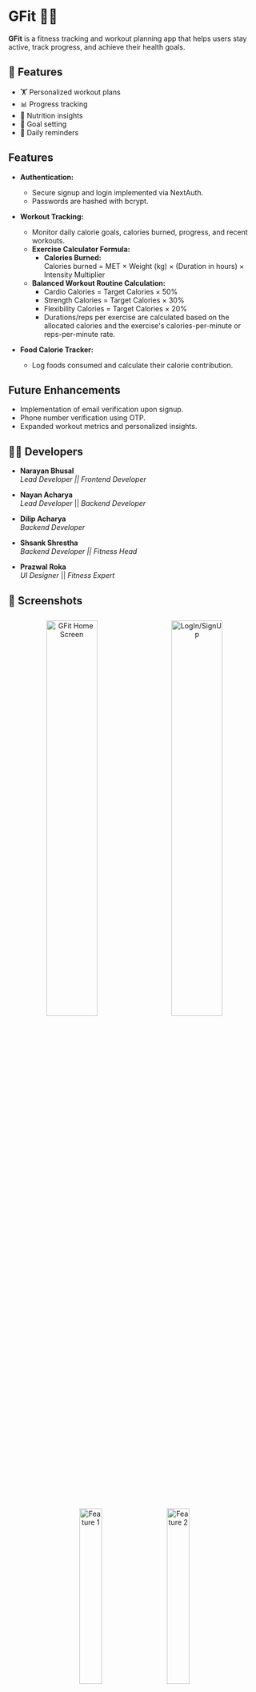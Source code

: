 # GFit 🏋️‍♂️

**GFit** is a fitness tracking and workout planning app that helps users stay active, track progress, and achieve their health goals.

## 🚀 Features

- 🏋️ Personalized workout plans
- 📊 Progress tracking
- 🍎 Nutrition insights
- 🎯 Goal setting
- 📅 Daily reminders

## Features

- **Authentication:**

  - Secure signup and login implemented via NextAuth.
  - Passwords are hashed with bcrypt.

- **Workout Tracking:**

  - Monitor daily calorie goals, calories burned, progress, and recent workouts.
  - **Exercise Calculator Formula:**
    - **Calories Burned:**  
      Calories burned = MET × Weight (kg) × (Duration in hours) × Intensity Multiplier
  - **Balanced Workout Routine Calculation:**
    - Cardio Calories = Target Calories × 50%
    - Strength Calories = Target Calories × 30%
    - Flexibility Calories = Target Calories × 20%
    - Durations/reps per exercise are calculated based on the allocated calories and the exercise's calories-per-minute or reps-per-minute rate.

- **Food Calorie Tracker:**
  - Log foods consumed and calculate their calorie contribution.

## Future Enhancements

- Implementation of email verification upon signup.
- Phone number verification using OTP.
- Expanded workout metrics and personalized insights.

## 👨‍💻 Developers

- **Narayan Bhusal**  
  _Lead Developer _||_ Frontend Developer_

- **Nayan Acharya**  
  _Lead Developer_ || _Backend Developer_

- **Dilip Acharya**  
  _Backend Developer_

- **Shsank Shrestha**  
  _Backend Developer _||_ Fitness Head_

- **Prazwal Roka**  
  _UI Designer_ || _Fitness Expert_

## 📸 Screenshots

<p align="center">
  <img src="https://iili.io/2yDC0QI.png" alt="GFit Home Screen" style="border-radius: 10px; margin: 10px; width: 45%; display: inline-block;">
  <img src="https://iili.io/2yDCEBt.png" alt="LogIn/SignUp" style="border-radius: 10px; margin: 10px; width: 45%; display: inline-block;">
  <br>
  <img src="https://iili.io/2yDT2EB.png" alt="Feature 1" style="border-radius: 10px; margin: 10px; width: 30%; display: inline-block;">
  <img src="https://iili.io/2yDCW2s.png" alt="Feature 2" style="border-radius: 10px; margin: 10px; width: 30%; display: inline-block;">
  <img src="https://iili.io/2yDT3rP.png" alt="Feature 3" style="border-radius: 10px; margin: 10px; width: 30%; display: inline-block;">
</p>

## 🛠️ Installation

```sh
# Clone the repository
git clone https://github.com/Owls-of-Nights/GFit.git

# Navigate to the project directory
cd GFit

# Install dependencies
npm install

# Start the application
npm start
```

## 🤝 Contributing

Feel free to contribute! Fork the repository, create a feature branch, and submit a pull request.

## 📜 License

This project is owned by [Night Owls](https://night-owls.vercel.app).
So use of it for economic benefit is prohibited.

---

Made with ❤️ by [Night Owls](https://night-owls.vercel.app)
